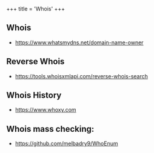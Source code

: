 +++
title = 'Whois'
+++

## Whois

- https://www.whatsmydns.net/domain-name-owner

## Reverse Whois

- https://tools.whoisxmlapi.com/reverse-whois-search

## Whois History

- https://www.whoxy.com

## Whois mass checking:

- https://github.com/melbadry9/WhoEnum
